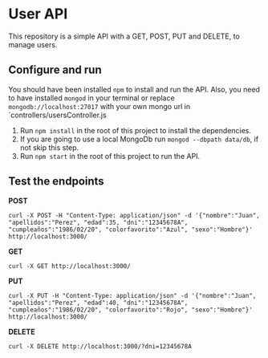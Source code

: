 # User API

This repository is a simple API with a GET, POST, PUT and DELETE, to manage users.


## Configure and run

You should have been installed `npm` to install and run the API. Also, you need to have installed `mongod` in your terminal or replace `mongodb://localhost:27017` with your own mongo url in `controllers/usersController.js

1. Run `npm install` in the root of this project to install the dependencies.
2. If you are going to use a local MongoDb run `mongod --dbpath data/db`, if not skip this step.
3. Run `npm start` in the root of this project to run the API.


## Test the endpoints

**POST**
```
curl -X POST -H "Content-Type: application/json" -d '{"nombre":"Juan", "apellidos":"Perez", "edad":35, "dni":"12345678A", "cumpleaños":"1986/02/20", "colorfavorito":"Azul", "sexo":"Hombre"}' http://localhost:3000/
```

**GET**
```
curl -X GET http://localhost:3000/
```

**PUT**
```
curl -X PUT -H "Content-Type: application/json" -d '{"nombre":"Juan", "apellidos":"Perez", "edad":40, "dni":"12345678A", "cumpleaños":"1986/02/20", "colorfavorito":"Rojo", "sexo":"Hombre"}' http://localhost:3000/
```

**DELETE**
```
curl -X DELETE http://localhost:3000/?dni=12345678A
```
